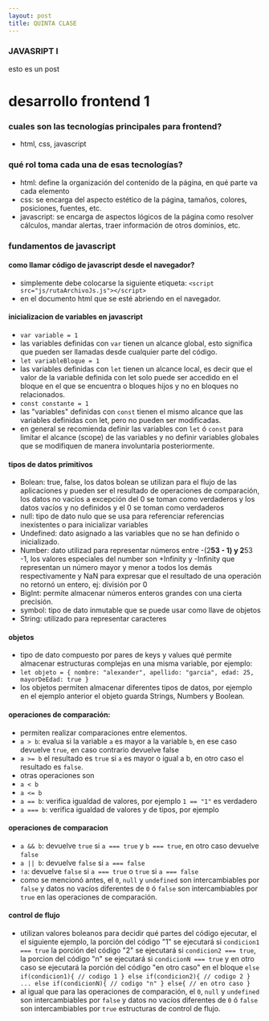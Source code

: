 ```yaml
---
layout: post
title: QUINTA CLASE
---
```

### JAVASRIPT I
esto es un post
# desarrollo frontend 1
### cuales son las tecnologías principales para frontend?
- html, css, javascript
### qué rol toma cada una de esas tecnologías?
- html: define la organización del contenido de la página, en qué parte va cada elemento
- css: se encarga del aspecto estético de la página, tamaños, colores, posiciones, fuentes, etc.
- javascript: se encarga de aspectos lógicos de la página como resolver cálculos, mandar alertas,
traer información de otros dominios, etc.
### fundamentos de javascript
#### como llamar código de javascript desde el navegador?
- simplemente debe colocarse la siguiente etiqueta:
`<script src="js/rutaArchivoJs.js"></script>`
- en el documento html que se esté abriendo en el navegador.
#### inicializacion de variables en javascript
- `var variable = 1`
- las variables definidas con `var` tienen un alcance global, esto significa
que pueden ser llamadas desde cualquier parte del código.
- `let variableBloque = 1`
- las variables definidas con `let` tienen un alcance local, es decir que el valor de la variable definida con let solo puede ser accedido en el bloque en el que se encuentra o bloques hijos y no en bloques no relacionados.
- `const constante = 1`
- las "variables" definidas con `const` tienen el mismo alcance que las variables definidas con let, pero no pueden ser modificadas.
- en general se recomienda definir las variables con `let` ó `const` para limitar el alcance (scope) de las variables y no definir variables globales que se modifiquen de manera involuntaria posteriormente.
#### tipos de datos primitivos
- Bolean: true, false, los datos bolean se utilizan para el flujo de las aplicaciones y pueden ser
el resultado de operaciones de comparación, los datos no vacíos a excepción del 0 se toman como verdaderos
y los datos vacíos y no definidos y el 0 se toman como verdaderos
- null: tipo de dato nulo que se usa para referenciar referencias inexistentes o para inicializar variables
- Undefined: dato asignado a las variables que no se han definido o inicializado.
- Number: dato utilizad para representar números entre 
 -(2**53 - 1) y 2**53 -1, los valores especiales del number son +Infinity y -Infinity que representan un número mayor y menor a todos los demás respectivamente y NaN para expresar que el resultado de una operación no retornó un entero, ej: división por 0
- BigInt: permíte almacenar números enteros grandes con una cierta precisión.
- symbol: tipo de dato inmutable que se puede usar como llave de objetos
- String: utilizado para representar caracteres
#### objetos
- tipo de dato compuesto por pares de keys y values qué permite almacenar estructuras complejas en una misma variable, por ejemplo:
- `let objeto = {
    nombre: "alexander",
    apellido: "garcia",
    edad: 25,
    mayorDeEdad: true
}`
- los objetos permiten almacenar diferentes tipos de datos, por ejemplo en el ejemplo anterior el objeto guarda Strings, Numbers y Boolean.
#### operaciones de comparación:
- permiten realizar comparaciones entre elementos.
- `a > b`: evalua si la variable `a` es mayor a la variable `b`, en ese caso devuelve `true`, en caso contrario devuelve false
- `a >= b` el resultado es `true` si `a` es mayor o igual a b, en otro caso el resultado es `false`.
- otras operaciones son
- `a < b`
- `a <= b`
- `a == b`: verifica igualdad de valores, por ejemplo `1 == "1"` es verdadero
- `a === b`: verifica igualdad de valores y de tipos, por ejemplo 
#### operaciones de comparacion
- `a && b`: devuelve `true` si `a === true` y `b === true`, en otro caso devuelve `false`
- `a || b`: devuelve `false` si `a === false`
- `!a`: devuelve `false` si `a === true` o `true` si `a === false`
- como se mencionó antes, el `0`, `null` y `undefined` son intercambiables por `false` y datos no vacíos
diferentes de `0` ó  `false` son intercambiables por `true` en las operaciones de comparación.
#### control de flujo
- utilizan valores boleanos para decidir qué partes del código ejecutar, el el siguiente ejemplo, la porción del código "1" se ejecutará si `condicion1 === true`
la porción del código "2" se ejecutará si `condicion2 === true`, la porcion del código "n" se ejecutará si `condicionN === true` y en otro caso se ejecutará la porción
del código "en otro caso" en el bloque `else`
`
if(condicion1){
    // codigo 1
}
else if(condicion2){
    // codigo 2
}
...
else if(condicionN){
    // codigo "n"
}
else{
    // en otro caso
}
` 
- al igual que para las operaciones de comparación, el `0`, `null` y `undefined` son intercambiables por `false` y datos no vacíos
diferentes de `0` ó  `false` son intercambiables por `true` estructuras de control de flujo.
